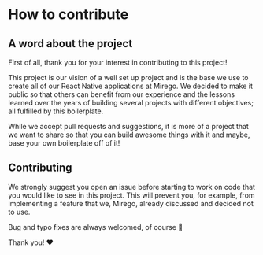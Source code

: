 # How to contribute

## A word about the project

First of all, thank you for your interest in contributing to this project!

This project is our vision of a well set up project and is the base we use to create all of our React Native applications at Mirego. We decided to make it public so that others can benefit from our experience and the lessons learned over the years of building several projects with different objectives; all fulfilled by this boilerplate.

While we accept pull requests and suggestions, it is more of a project that we want to share so that you can build awesome things with it and maybe, base your own boilerplate off of it!

## Contributing

We strongly suggest you open an issue before starting to work on code that you would like to see in this project. This will prevent you, for example, from implementing a feature that we, Mirego, already discussed and decided not to use.

Bug and typo fixes are always welcomed, of course 🙂

Thank you! ❤️
